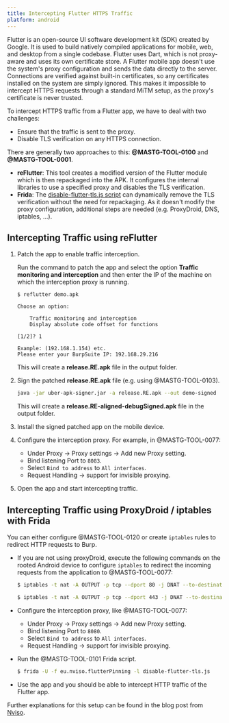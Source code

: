 ```yaml
--- 
title: Intercepting Flutter HTTPS Traffic
platform: android 
---
```


Flutter is an open-source UI software development kit (SDK) created by Google. It is used to build natively compiled applications for mobile, web, and desktop from a single codebase. Flutter uses Dart, which is not proxy-aware and uses its own certificate store. A Flutter mobile app doesn't use the system's proxy configuration and sends the data directly to the server. Connections are verified against built-in certificates, so any certificates installed on the system are simply ignored. This makes it impossible to intercept HTTPS requests through a standard MiTM setup, as the proxy's certificate is never trusted.

To intercept HTTPS traffic from a Flutter app, we have to deal with two challenges:

- Ensure that the traffic is sent to the proxy.
- Disable TLS verification on any HTTPS connection.

There are generally two approaches to this: **@MASTG-TOOL-0100** and **@MASTG-TOOL-0001**.

- **reFlutter**: This tool creates a modified version of the Flutter module which is then repackaged into the APK. It configures the internal libraries to use a specified proxy and disables the TLS verification.
- **Frida**: The [disable-flutter-tls.js script](https://github.com/NVISOsecurity/disable-flutter-tls-verification) can dynamically remove the TLS verification without the need for repackaging. As it doesn't modify the proxy configuration, additional steps are needed (e.g. ProxyDroid, DNS, iptables, ...).

## Intercepting Traffic using reFlutter

1. Patch the app to enable traffic interception.

    Run the command to patch the app and select the option **Traffic monitoring and interception** and then enter the IP of the machine on which the interception proxy is running.

    ```plaintext
    $ reflutter demo.apk

    Choose an option:

        Traffic monitoring and interception
        Display absolute code offset for functions

    [1/2]? 1

    Example: (192.168.1.154) etc.
    Please enter your BurpSuite IP: 192.168.29.216
    ```

    This will create a **release.RE.apk** file in the output folder.

2. Sign the patched **release.RE.apk** file (e.g. using @MASTG-TOOL-0103).

    ```bash
    java -jar uber-apk-signer.jar -a release.RE.apk --out demo-signed
    ```

    This will create a **release.RE-aligned-debugSigned.apk** file in the output folder.

3. Install the signed patched app on the mobile device.

4. Configure the interception proxy. For example, in @MASTG-TOOL-0077:

   - Under Proxy -> Proxy settings -> Add new Proxy setting.
   - Bind listening Port to `8083`.
   - Select `Bind to address` to `All interfaces`.
   - Request Handling -> support for invisible proxying.

5. Open the app and start intercepting traffic.

## Intercepting Traffic using ProxyDroid / iptables with Frida

You can either configure @MASTG-TOOL-0120 or create `iptables` rules to redirect HTTP requests to Burp.

- If you are not using proxyDroid, execute the following commands on the rooted Android device to configure `iptables` to redirect the incoming requests from the application to @MASTG-TOOL-0077:

    ```bash
    $ iptables -t nat -A OUTPUT -p tcp --dport 80 -j DNAT --to-destination <Your-Proxy-IP>:8080 

    $ iptables -t nat -A OUTPUT -p tcp --dport 443 -j DNAT --to-destination <Your-Proxy-IP>:8080 
    ```

- Configure the interception proxy, like @MASTG-TOOL-0077:

    - Under Proxy -> Proxy settings -> Add new Proxy setting.
    - Bind listening Port to `8080`.
    - Select `Bind to address` to `All interfaces`.
    - Request Handling -> support for invisible proxying.

- Run the @MASTG-TOOL-0101 Frida script.

     ```bash
     $ frida -U -f eu.nviso.flutterPinning -l disable-flutter-tls.js
     ```

- Use the app and you should be able to  intercept HTTP traffic of the Flutter app.

Further explanations for this setup can be found in the blog post from [Nviso](https://blog.nviso.eu/2019/08/13/intercepting-traffic-from-android-flutter-applications/).
